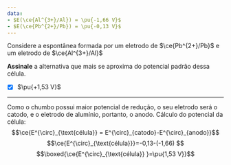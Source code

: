 ```yaml
---
data:
- $E(\ce{Al^{3+}/Al}) = \pu{-1,66 V}$
- $E(\ce{Pb^{2+}/Pb}) = \pu{-0,13 V}$
---
```


Considere a espontânea formada por um eletrodo de $\ce{Pb^{2+}/Pb}$ e um eletrodo de $\ce{Al^{3+}/Al}$

**Assinale** a alternativa que mais se aproxima do potencial padrão dessa célula.

- [x] $\pu{+1,53 V}$

---

Como o chumbo possui maior potencial de redução, o seu eletrodo será o catodo, e o eletrodo de alumínio, portanto, o anodo.
Cálculo do potencial da célula:
$$\ce{E^{\circ}_{\text{célula}} = E^{\circ}_{catodo}-E^{\circ}_{anodo}}$$
$$\ce{E^{\circ}_{\text{célula}}}=-0,13-(-1,66) $$
$$\boxed{\ce{E^{\circ}_{\text{célula}} }=\pu{1,53 V}}$$

